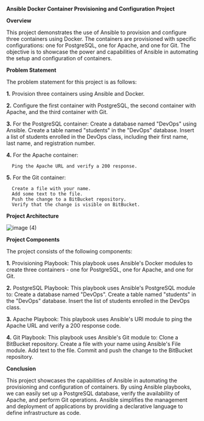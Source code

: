 **Ansible Docker Container Provisioning and Configuration Project**

**Overview**

This project demonstrates the use of Ansible to provision and configure three containers using Docker. The containers are provisioned with specific configurations: one for PostgreSQL, one for Apache, and one for Git. The objective is to showcase the power and capabilities of Ansible in automating the setup and configuration of containers.

**Problem Statement**

The problem statement for this project is as follows:

**1.** Provision three containers using Ansible and Docker.

**2.** Configure the first container with PostgreSQL, the second container with Apache, and the third container with Git.

**3.** For the PostgreSQL container:
      Create a database named "DevOps" using Ansible.
      Create a table named "students" in the "DevOps" database.
      Insert a list of students enrolled in the DevOps class, including their first name, last name, and registration number.

**4.** For the Apache container:

      Ping the Apache URL and verify a 200 response.

**5.** For the Git container:

      Create a file with your name.
      Add some text to the file.
      Push the change to a BitBucket repository.
      Verify that the change is visible on BitBucket.
      
**Project Architecture**

![image (4)](https://github.com/usman-akram-dev/DevOps-Project-1/assets/7351877/6a6b95e5-6ce3-4d6d-a725-5e594b363608)

**Project Components**

The project consists of the following components:

**1.** Provisioning Playbook: This playbook uses Ansible's Docker modules to create three containers - one for PostgreSQL, one for Apache, and one for Git.

**2.** PostgreSQL Playbook: This playbook uses Ansible's PostgreSQL module to:
        Create a database named "DevOps".
        Create a table named "students" in the "DevOps" database.
        Insert the list of students enrolled in the DevOps class.
        
**3.** Apache Playbook: This playbook uses Ansible's URI module to ping the Apache URL and verify a 200 response code.

**4.** Git Playbook: This playbook uses Ansible's Git module to:
        Clone a BitBucket repository.
        Create a file with your name using Ansible's File module.
        Add text to the file.
        Commit and push the change to the BitBucket repository.

**Conclusion**

This project showcases the capabilities of Ansible in automating the provisioning and configuration of containers. By using Ansible playbooks, we can easily set up a PostgreSQL database, verify the availability of Apache, and perform Git operations. Ansible simplifies the management and deployment of applications by providing a declarative language to define infrastructure as code.
